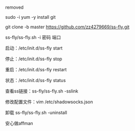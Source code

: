 removed

sudo -i
yum -y install git 

git clone -b master https://github.com/zz4279669/ss-fly.git

ss-fly/ss-fly.sh -i  密码  端口

启动：/etc/init.d/ss-fly start

停止：/etc/init.d/ss-fly stop

重启：/etc/init.d/ss-fly restart

状态：/etc/init.d/ss-fly status

查看ss链接：ss-fly/ss-fly.sh -sslink

修改配置文件：vim /etc/shadowsocks.json

卸载 ss-fly/ss-fly.sh -uninstall

安心做affman



